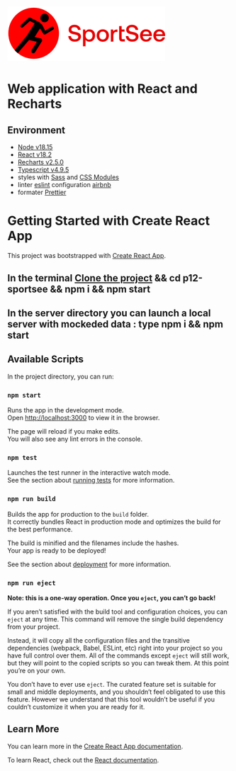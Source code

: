 # ![SportSee](public/logo.svg)

# Web application with React and Recharts

## Environment

- [Node v18.15](https://nodejs.org/en/)
- [React v18.2](https://reactjs.org/)
- [Recharts v2.5.0](https://recharts.org/en-US/)
- [Typescript v4.9.5](https://www.typescriptlang.org/)
- styles with [Sass](https://sass-lang.com/) and [CSS Modules](https://github.com/css-modules/css-modules)
- linter [eslint](https://eslint.org/) configuration [airbnb](https://airbnb.io/javascript/)
- formater [Prettier](https://prettier.io/)

# Getting Started with Create React App

This project was bootstrapped with [Create React App](https://github.com/facebook/create-react-app).

## In the terminal [Clone the project](https://github.com/sophapojul/p12-sportsee.git) && cd p12-sportsee && npm i && npm start

## In the server directory you can launch a local server with mockeded data : type npm i && npm start

## Available Scripts

In the project directory, you can run:

### `npm start`

Runs the app in the development mode.\
Open [http://localhost:3000](http://localhost:3000) to view it in the browser.

The page will reload if you make edits.\
You will also see any lint errors in the console.

### `npm test`

Launches the test runner in the interactive watch mode.\
See the section about [running tests](https://facebook.github.io/create-react-app/docs/running-tests) for more information.

### `npm run build`

Builds the app for production to the `build` folder.\
It correctly bundles React in production mode and optimizes the build for the best performance.

The build is minified and the filenames include the hashes.\
Your app is ready to be deployed!

See the section about [deployment](https://facebook.github.io/create-react-app/docs/deployment) for more information.

### `npm run eject`

**Note: this is a one-way operation. Once you `eject`, you can’t go back!**

If you aren’t satisfied with the build tool and configuration choices, you can `eject` at any time. This command will remove the single build dependency from your project.

Instead, it will copy all the configuration files and the transitive dependencies (webpack, Babel, ESLint, etc) right into your project so you have full control over them. All of the commands except `eject` will still work, but they will point to the copied scripts so you can tweak them. At this point you’re on your own.

You don’t have to ever use `eject`. The curated feature set is suitable for small and middle deployments, and you shouldn’t feel obligated to use this feature. However we understand that this tool wouldn’t be useful if you couldn’t customize it when you are ready for it.

## Learn More

You can learn more in the [Create React App documentation](https://facebook.github.io/create-react-app/docs/getting-started).

To learn React, check out the [React documentation](https://reactjs.org/).
